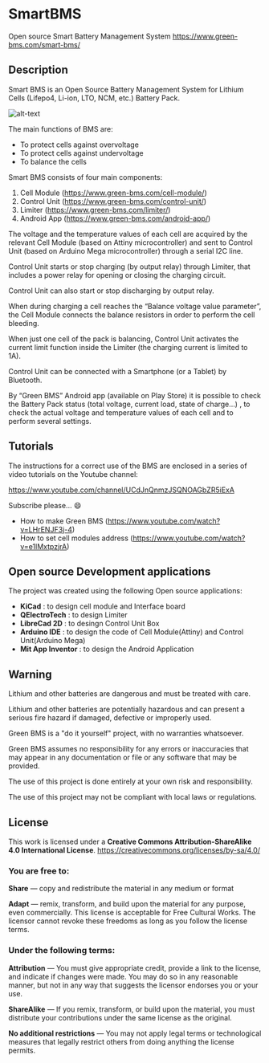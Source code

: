 # SmartBMS
Open source Smart Battery Management System
https://www.green-bms.com/smart-bms/

## Description
Smart BMS is an Open Source Battery Management System for Lithium Cells (Lifepo4, Li-ion, LTO, NCM, etc.) Battery Pack.

![alt-text](https://www.green-bms.com/wp-content/uploads/2021/06/Green_bms_functional-768x768.png)

The main functions of BMS are:
- To protect cells against overvoltage
- To protect cells against undervoltage
- To balance the cells 

Smart BMS consists of four main components:
1. Cell Module (https://www.green-bms.com/cell-module/)
2. Control Unit (https://www.green-bms.com/control-unit/)
3. Limiter (https://www.green-bms.com/limiter/)
4. Android App (https://www.green-bms.com/android-app/)

The voltage and the temperature values of each cell are acquired by the relevant Cell Module (based on Attiny microcontroller) and sent to Control Unit (based on Arduino Mega microcontroller) through a serial I2C line.

Control Unit starts or stop charging (by output relay) through Limiter, that includes a power relay for opening or closing the charging circuit.

Control Unit can also start or stop discharging by output relay.

When during charging a cell reaches the “Balance voltage value parameter”, the Cell Module connects the balance resistors in order to perform the cell bleeding.

When just one cell of the pack is balancing, Control Unit activates the current limit function inside the Limiter (the charging current is limited to 1A).

Control Unit can be connected with a Smartphone (or a Tablet) by Bluetooth.

By “Green BMS” Android app (available on Play Store) it is possible to check the Battery Pack status (total voltage, current load, state of charge…) , to check the actual voltage and temperature values of each cell and to perform several settings.

## Tutorials

The instructions for a correct use of the BMS are enclosed in a series of video tutorials on the Youtube channel:

https://www.youtube.com/channel/UCdJnQnmzJSQNOAGbZR5iExA

Subscribe please... :smile:

- How to make Green BMS (https://www.youtube.com/watch?v=LHrENJF3j-4)
- How to set cell modules address (https://www.youtube.com/watch?v=e1lMxtpzjrA)

## Open source Development applications

The project was created using the following Open source applications:
- **KiCad** : to design cell module and Interface board
- **QElectroTech** : to design Limiter
- **LibreCad 2D** : to desingn Control Unit Box
- **Arduino IDE** : to design the code of Cell Module(Attiny) and Control Unit(Arduino Mega)
- **Mit App Inventor** : to design the Android Application

## Warning

Lithium and other batteries are dangerous and must be treated with care.

Lithium and other batteries are potentially hazardous and can present a serious fire hazard if damaged, defective or improperly used.

Green BMS is a "do it yourself" project, with no warranties whatsoever.

Green BMS assumes no responsibility for any errors or inaccuracies that may appear in any documentation or file or any software that may be provided.

The use of this project is done entirely at your own risk and responsibility.

The use of this project may not be compliant with local laws or regulations.

## License

This work is licensed under a **Creative Commons Attribution-ShareAlike 4.0 International License**.
https://creativecommons.org/licenses/by-sa/4.0/

### You are free to:

**Share** — copy and redistribute the material in any medium or format

**Adapt**  — remix, transform, and build upon the material
for any purpose, even commercially.
This license is acceptable for Free Cultural Works.
The licensor cannot revoke these freedoms as long as you follow the license terms.

### Under the following terms:

**Attribution** — You must give appropriate credit, provide a link to the license, and indicate if changes were made. You may do so in any reasonable manner, but not in any way that suggests the licensor endorses you or your use.

**ShareAlike** — If you remix, transform, or build upon the material, you must distribute your contributions under the same license as the original.

**No additional restrictions** — You may not apply legal terms or technological measures that legally restrict others from doing anything the license permits.
